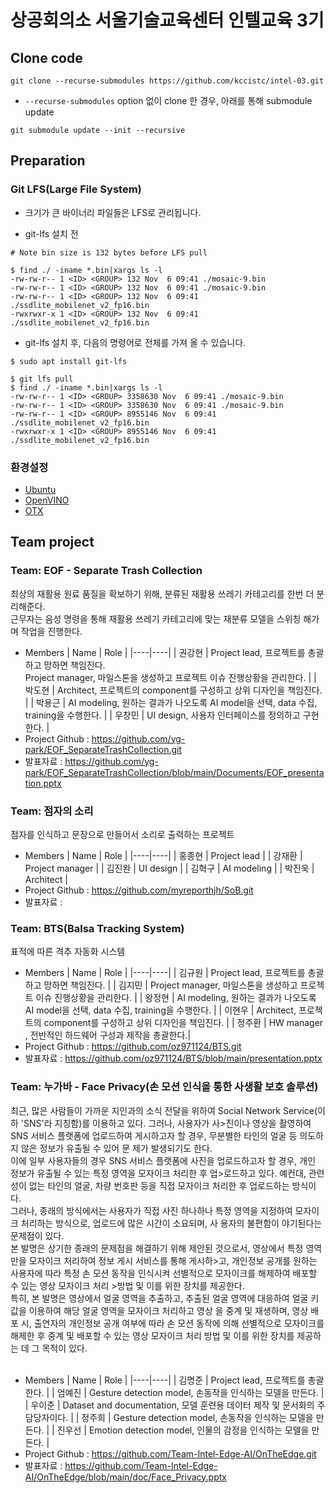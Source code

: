 # 상공회의소 서울기술교육센터 인텔교육 3기

## Clone code 

```shell
git clone --recurse-submodules https://github.com/kccistc/intel-03.git
```

* `--recurse-submodules` option 없이 clone 한 경우, 아래를 통해 submodule update

```shell
git submodule update --init --recursive
```

## Preparation

### Git LFS(Large File System)

* 크기가 큰 바이너리 파일들은 LFS로 관리됩니다.

* git-lfs 설치 전

```shell
# Note bin size is 132 bytes before LFS pull

$ find ./ -iname *.bin|xargs ls -l
-rw-rw-r-- 1 <ID> <GROUP> 132 Nov  6 09:41 ./mosaic-9.bin
-rw-rw-r-- 1 <ID> <GROUP> 132 Nov  6 09:41 ./mosaic-9.bin
-rw-rw-r-- 1 <ID> <GROUP> 132 Nov  6 09:41 ./ssdlite_mobilenet_v2_fp16.bin
-rwxrwxr-x 1 <ID> <GROUP> 132 Nov  6 09:41 ./ssdlite_mobilenet_v2_fp16.bin
```

* git-lfs 설치 후, 다음의 명령어로 전체를 가져 올 수 있습니다.

```shell
$ sudo apt install git-lfs

$ git lfs pull
$ find ./ -iname *.bin|xargs ls -l
-rw-rw-r-- 1 <ID> <GROUP> 3358630 Nov  6 09:41 ./mosaic-9.bin
-rw-rw-r-- 1 <ID> <GROUP> 3358630 Nov  6 09:41 ./mosaic-9.bin
-rw-rw-r-- 1 <ID> <GROUP> 8955146 Nov  6 09:41 ./ssdlite_mobilenet_v2_fp16.bin
-rwxrwxr-x 1 <ID> <GROUP> 8955146 Nov  6 09:41 ./ssdlite_mobilenet_v2_fp16.bin
```

### 환경설정

* [Ubuntu](./doc/environment/ubuntu.md)
* [OpenVINO](./doc/environment/openvino.md)
* [OTX](./doc/environment/otx.md)

## Team project

### Team: EOF - Separate Trash Collection
최상의 재활용 원료 품질을 확보하기 위해, 분류된 재활용 쓰레기 카테고리를 한번 더 분리해준다. <br> 
근무자는 음성 명령을 통해 재활용 쓰레기 카테고리에 맞는 재분류 모델을 스위칭 해가며 작업을 진행한다. 
* Members
  | Name | Role |
  |----|----|
  | 권강현 | Project lead, 프로젝트를 총괄하고 망하면 책임진다. <br> Project manager, 마일스톤을 생성하고 프로젝트 이슈 진행상황을 관리한다. |
  | 박도현 | Architect, 프로젝트의 component를 구성하고 상위 디자인을 책임진다. |
  | 박용근 | AI modeling, 원하는 결과가 나오도록 AI model을 선택, data 수집, training을 수행한다. |
  | 우창민 | UI design, 사용자 인터페이스를 정의하고 구현한다. |
* Project Github : https://github.com/yg-park/EOF_SeparateTrashCollection.git
* 발표자료 : https://github.com/yg-park/EOF_SeparateTrashCollection/blob/main/Documents/EOF_presentation.pptx


### Team: 점자의 소리
점자를 인식하고 문장으로 만들어서 소리로 출력하는 프로젝트
* Members
  | Name | Role |
  |----|----|
  | 홍종현 | Project lead  |
  | 강재환 | Project manager |
  | 김진완 | UI design |
  | 김혁구 | AI modeling |
  | 박진욱 | Architect |
* Project Github : https://github.com/myreporthjh/SoB.git
* 발표자료 : 


### Team: BTS(Balsa Tracking System)
표적에 따른 격추 자동화 시스템
* Members
  | Name | Role |
  |----|----|
  | 김규원 | Project lead, 프로젝트를 총괄하고 망하면 책임진다. |
  | 김지민 | Project manager, 마일스톤을 생성하고 프로젝트 이슈 진행상황을 관리한다. |
  | 왕정현 | AI modeling, 원하는 결과가 나오도록 AI model을 선택, data 수집, training을 수행한다. |
  | 이현우 | Architect, 프로젝트의 component를 구성하고 상위 디자인을 책임진다. |
  | 정주환 | HW manager , 전반적인 하드웨어 구성과 제작을 총괄한다.|
* Project Github : https://github.com/oz971124/BTS.git 
* 발표자료 : https://github.com/oz971124/BTS/blob/main/presentation.pptx


### Team: 누가바 - Face Privacy(손 모션 인식을 통한 사생활 보호 솔루션)

최근, 많은 사람들이 가까운 지인과의 소식 전달을 위하여 Social Network Service(이하 'SNS'라 지칭함)를 이용하고 있다. 그러나, 사용자가 사>진이나 영상을 촬영하여 SNS 서비스 플랫폼에 업로드하여 게시하고자 할 경우, 무분별한 타인의 얼굴 등 의도하지 않은 정보가 유출될 수 있어 문
제가 발생되기도 한다. <br>
이에 일부 사용자들의 경우 SNS 서비스 플랫폼에 사진을 업로드하고자 할 경우, 개인 정보가 유출될 수 있는 특정 영역을 모자이크 처리한 후 업>로드하고 있다. 예컨대, 관련성이 없는 타인의 얼굴, 차량 번호판 등을 직접 모자이크 처리한 후 업로드하는 방식이다. <br>
그러나, 종래의 방식에서는 사용자가 직접 사진 하나하나 특정 영역을 지정하여 모자이크 처리하는 방식으로, 업로드에 많은 시간이 소요되며, 사
용자의 불편함이 야기된다는 문제점이 있다. <br>
본 발명은 상기한 종래의 문제점을 해결하기 위해 제안된 것으로서, 영상에서 특정 영역만을 모자이크 처리하여 정보 게시 서비스를 통해 게시하>고, 개인정보 공개를 원하는 사용자에 따라 특정 손 모션 동작을 인식시켜 선별적으로 모자이크를 해제하여 배포할 수 있는 영상 모자이크 처리 >방법 및 이를 위한 장치를 제공한다. <br>
특히, 본 발명은 영상에서 얼굴 영역을 추출하고, 추출된 얼굴 영역에 대응하여 얼굴 키 값을 이용하여 해당 얼굴 영역을 모자이크 처리하고 영상
을 중계 및 재생하며, 영상 배포 시, 출연자의 개인정보 공개 여부에 따라 손 모션 동작에 의해 선별적으로 모자이크를 해제한 후 중계 및 배포할
 수 있는 영상 모자이크 처리 방법 및 이를 위한 장치를 제공하는 데 그 목적이 있다.<br><br>


* Members
  | Name | Role |
  |----|----|
  | 김명준 | Project lead, 프로젝트를 총괄한다. |
  | 엄예진 | Gesture detection model, 손동작을 인식하는 모델을 만든다. |
  | 우이준 | Dataset and documentation, 모델 훈련용 데이터 제작 및 문서화의 주 담당자이다. |
  | 정주희 | Gesture detection model, 손동작을 인식하는 모델을 만든다. |
  | 진우선 | Emotion detection model, 인물의 감정을 인식하는 모델을 만든다. |
* Project Github : https://github.com/Team-Intel-Edge-AI/OnTheEdge.git
* 발표자료 : https://github.com/Team-Intel-Edge-AI/OnTheEdge/blob/main/doc/Face_Privacy.pptx
